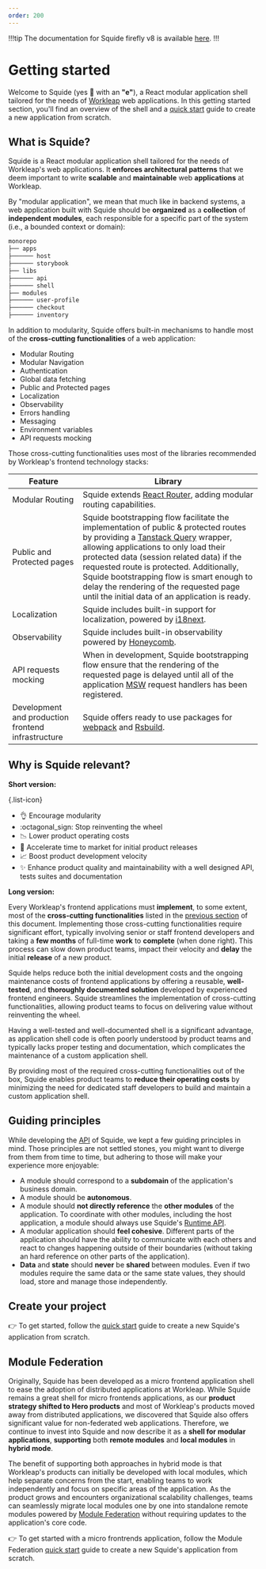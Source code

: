 ```yaml
---
order: 200
---
```


!!!tip
The documentation for Squide firefly v8 is available [here](https://squide-firefly-v8.netlify.app/getting-started/).
!!!

# Getting started

Welcome to Squide (yes :squid: with an **"e"**), a React modular application shell tailored for the needs of [Workleap](https://workleap.com/) web applications. In this getting started section, you'll find an overview of the shell and a [quick start](create-host.md) guide to create a new application from scratch.

## What is Squide?

Squide is a React modular application shell tailored for the needs of Workleap's web applications. It **enforces architectural patterns** that we deem important to write **scalable** and **maintainable** web **applications** at Workleap. 

By "modular application", we mean that much like in backend systems, a web application built with Squide should be **organized** as a **collection** of **independent modules**, each responsible for a specific part of the system (i.e., a bounded context or domain):

```powershell !#9-11
monorepo
├── apps
├────── host
├────── storybook
├── libs
├────── api
├────── shell
├── modules
├────── user-profile
├────── checkout
├────── inventory
```

In addition to modularity, Squide offers built-in mechanisms to handle most of the **cross-cutting functionalities** of a web application:

- Modular Routing
- Modular Navigation
- Authentication
- Global data fetching
- Public and Protected pages
- Localization
- Observability
- Errors handling
- Messaging
- Environment variables
- API requests mocking

Those cross-cutting functionalities uses most of the libraries recommended by Workleap's frontend technology stacks:

Feature | Library
---    | ---
Modular Routing | Squide extends [React Router](https://reactrouter.com/), adding modular routing capabilities.
Public and Protected pages | Squide bootstrapping flow facilitate the implementation of public & protected routes by providing a [Tanstack Query](https://tanstack.com/query/latest) wrapper, allowing applications to only load their protected data (session related data) if the requested route is protected. Additionally, Squide bootstrapping flow is smart enough to delay the rendering of the requested page until the initial data of an application is ready.
Localization | Squide includes built-in support for localization, powered by [i18next](https://www.i18next.com/). 
Observability | Squide includes built-in observability powered by [Honeycomb](https://www.honeycomb.io/).
API requests mocking | When in development, Squide bootstrapping flow ensure that the rendering of the requested page is delayed until all of the application [MSW](https://mswjs.io/) request handlers has been registered.
Development and production frontend infrastructure | Squide offers ready to use packages for [webpack](https://webpack.js.org/) and [Rsbuild](https://rsbuild.dev/).

## Why is Squide relevant?

**Short version:**

{.list-icon}
- :ok_hand: Encourage modularity
- :octagonal_sign: Stop reinventing the wheel
- :chart_with_downwards_trend: Lower product operating costs
- :bullettrain_front: Accelerate time to market for initial product releases
- :chart_with_upwards_trend: Boost product development velocity
- :sparkles: Enhance product quality and maintainability with a well designed API, tests suites and documentation

**Long version:**

Every Workleap's frontend applications must **implement**, to some extent, most of the **cross-cutting functionalities** listed in the [previous section](#what-is-squide) of this document. Implementing those cross-cutting functionalities require significant effort, typically involving senior or staff frontend developers and taking a **few months** of full-time **work** to **complete** (when done right). This process can slow down product teams, impact their velocity and **delay** the initial **release** of a new product.

Squide helps reduce both the initial development costs and the ongoing maintenance costs of frontend applications by offering a reusable, **well-tested**, and **thoroughly documented solution** developed by experienced frontend engineers. Squide streamlines the implementation of cross-cutting functionalities, allowing product teams to focus on delivering value without reinventing the wheel.

Having a well-tested and well-documented shell is a significant advantage, as application shell code is often poorly understood by product teams and typically lacks proper testing and documentation, which complicates the maintenance of a custom application shell.

By providing most of the required cross-cutting functionalities out of the box, Squide enables product teams to **reduce their operating costs** by minimizing the need for dedicated staff developers to build and maintain a custom application shell.

## Guiding principles

While developing the [API](/reference) of Squide, we kept a few guiding principles in mind. Those principles are not settled stones, you might want to diverge from them from time to time, but adhering to those will make your experience more enjoyable:

- A module should correspond to a **subdomain** of the application's business domain.
- A module should be **autonomous**.
- A module should **not directly reference** the **other modules** of the application. To coordinate with other modules, including the host application, a module should always use Squide's [Runtime API](../reference/runtime/runtime-class.md).
- A modular application should **feel cohesive**. Different parts of the application should have the ability to communicate with each others and react to changes happening outside of their boundaries (without taking an hard reference on other parts of the application).
- **Data** and **state** should **never** be **shared** between modules. Even if two modules require the same data or the same state values, they should load, store and manage those independently.

## Create your project

:point_right: To get started, follow the [quick start](create-host.md) guide to create a new Squide's application from scratch.

## Module Federation

Originally, Squide has been developed as a micro frontend application shell to ease the adoption of distributed applications at Workleap. While Squide remains a great shell for micro frontends applications, as our **product strategy shifted to Hero products** and most of Workleap's products moved away from distributed applications, we discovered that Squide also offers significant value for non-federated web applications. Therefore, we continue to invest into Squide and now describe it as a **shell for modular applications**, **supporting** both **remote modules** and **local modules** in **hybrid mode**.

The benefit of supporting both approaches in hybrid mode is that Workleap's products can initially be developed with local modules, which help separate concerns from the start, enabling teams to work independently and focus on specific areas of the application. As the product grows and encounters organizational scalability challenges, teams can seamlessly migrate local modules one by one into standalone remote modules powered by [Module Federation](https://module-federation.io/) without requiring updates to the application's core code.

:point_right: To get started with a micro frontrends application, follow the Module Federation [quick start](../module-federation/create-host.md) guide to create a new Squide's application from scratch.
